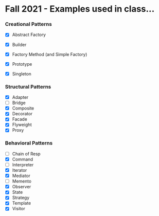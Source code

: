# Fall 2021 - Examples used in class...


### Creational Patterns

- [x] Abstract Factory
- [x] Builder
- [x] Factory Method (and Simple Factory)
- [x] Prototype
- [x] Singleton


### Structural Patterns

- [x] Adapter
- [ ] Bridge
- [x] Composite
- [x] Decorator
- [x] Facade
- [x] Flyweight
- [x] Proxy

### Behavioral Patterns

- [ ] Chain of Resp
- [x] Command
- [ ] Interpreter
- [x] Iterator
- [x] Mediator
- [ ] Memento
- [x] Observer
- [x] State
- [x] Strategy
- [x] Template
- [x] Visitor
